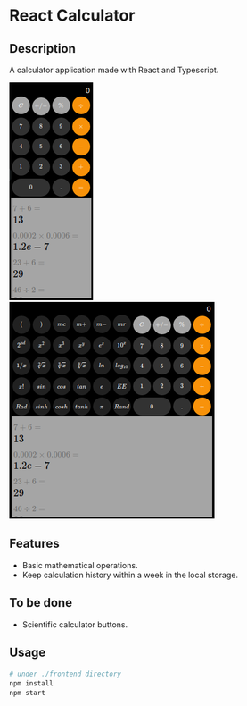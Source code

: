 # React Calculator

## Description

A calculator application made with React and Typescript.

![Basic Mode](./images/basic_mode.png "Basic Mode")
![Scientific Mode](./images/scientific_mode.png "Scientific Mode")

## Features

- Basic mathematical operations.
- Keep calculation history within a week in the local storage.

## To be done

- Scientific calculator buttons.

## Usage

```bash
# under ./frontend directory
npm install
npm start
```
